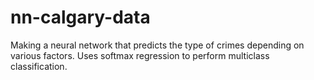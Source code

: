 # nn-calgary-data
Making a neural network that predicts the type of crimes depending on various factors.
Uses softmax regression to perform multiclass classification.
